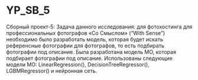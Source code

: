 # YP_SB_5
Сборный проект-5: Задача данного исследования: для фотохостинга для профессиональных фотографов «Со Смыслом» (“With Sense”) необходимо было разработать модель, которая будет искать референсные фотографии для фотографов, то есть подбирать фотографии под описание. Была разработана модель МО, которая подбирает фотографии под описание. Использованы следующие модели МО: LinearRegression(), DecisionTreeRegressor(), LGBMRegressor() и нейронная сеть.